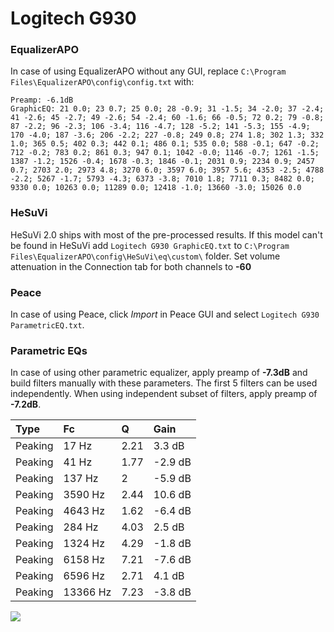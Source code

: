 # Logitech G930

### EqualizerAPO
In case of using EqualizerAPO without any GUI, replace `C:\Program Files\EqualizerAPO\config\config.txt`
with:
```
Preamp: -6.1dB
GraphicEQ: 21 0.0; 23 0.7; 25 0.0; 28 -0.9; 31 -1.5; 34 -2.0; 37 -2.4; 41 -2.6; 45 -2.7; 49 -2.6; 54 -2.4; 60 -1.6; 66 -0.5; 72 0.2; 79 -0.8; 87 -2.2; 96 -2.3; 106 -3.4; 116 -4.7; 128 -5.2; 141 -5.3; 155 -4.9; 170 -4.0; 187 -3.6; 206 -2.2; 227 -0.8; 249 0.8; 274 1.8; 302 1.3; 332 1.0; 365 0.5; 402 0.3; 442 0.1; 486 0.1; 535 0.0; 588 -0.1; 647 -0.2; 712 -0.2; 783 0.2; 861 0.3; 947 0.1; 1042 -0.0; 1146 -0.7; 1261 -1.5; 1387 -1.2; 1526 -0.4; 1678 -0.3; 1846 -0.1; 2031 0.9; 2234 0.9; 2457 0.7; 2703 2.0; 2973 4.8; 3270 6.0; 3597 6.0; 3957 5.6; 4353 -2.5; 4788 -2.2; 5267 -1.7; 5793 -4.3; 6373 -3.8; 7010 1.8; 7711 0.3; 8482 0.0; 9330 0.0; 10263 0.0; 11289 0.0; 12418 -1.0; 13660 -3.0; 15026 0.0
```

### HeSuVi
HeSuVi 2.0 ships with most of the pre-processed results. If this model can't be found in HeSuVi add
`Logitech G930 GraphicEQ.txt` to `C:\Program Files\EqualizerAPO\config\HeSuVi\eq\custom\` folder.
Set volume attenuation in the Connection tab for both channels to **-60**

### Peace
In case of using Peace, click *Import* in Peace GUI and select `Logitech G930 ParametricEQ.txt`.

### Parametric EQs
In case of using other parametric equalizer, apply preamp of **-7.3dB** and build filters manually
with these parameters. The first 5 filters can be used independently.
When using independent subset of filters, apply preamp of **-7.2dB**.

| Type    | Fc       |    Q | Gain    |
|:--------|:---------|:-----|:--------|
| Peaking | 17 Hz    | 2.21 | 3.3 dB  |
| Peaking | 41 Hz    | 1.77 | -2.9 dB |
| Peaking | 137 Hz   | 2    | -5.9 dB |
| Peaking | 3590 Hz  | 2.44 | 10.6 dB |
| Peaking | 4643 Hz  | 1.62 | -6.4 dB |
| Peaking | 284 Hz   | 4.03 | 2.5 dB  |
| Peaking | 1324 Hz  | 4.29 | -1.8 dB |
| Peaking | 6158 Hz  | 7.21 | -7.6 dB |
| Peaking | 6596 Hz  | 2.71 | 4.1 dB  |
| Peaking | 13366 Hz | 7.23 | -3.8 dB |

![](https://raw.githubusercontent.com/jaakkopasanen/AutoEq/master/results/oratory1990/harman_over-ear_2018/Logitech%20G930/Logitech%20G930.png)